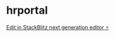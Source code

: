 # hrportal

[Edit in StackBlitz next generation editor ⚡️](https://stackblitz.com/~/github.com/JoshuaHosea/hrportal)